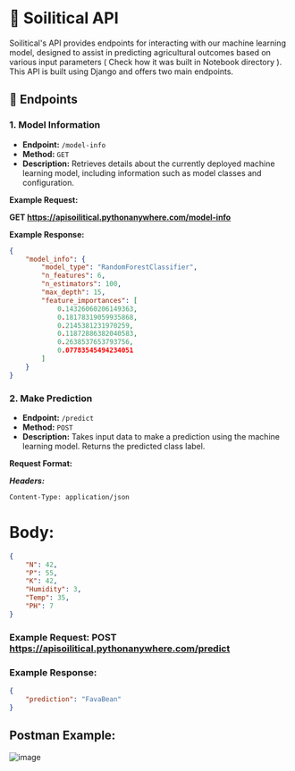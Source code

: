 # 🌱 **Soilitical API**

Soilitical's API provides endpoints for interacting with our machine learning model, designed to assist in predicting agricultural outcomes based on various input parameters ( Check how it was built in Notebook directory ). This API is built using Django and offers two main endpoints.

## 🚀 **Endpoints**

### 1. Model Information

- **Endpoint:** `/model-info`
- **Method:** `GET`
- **Description:** Retrieves details about the currently deployed machine learning model, including information such as model classes and configuration.

**Example Request:**

**GET https://apisoilitical.pythonanywhere.com/model-info**


**Example Response:**

```json
{
    "model_info": {
        "model_type": "RandomForestClassifier",
        "n_features": 6,
        "n_estimators": 100,
        "max_depth": 15,
        "feature_importances": [
            0.14326060206149363,
            0.18178319059935868,
            0.2145381231970259,
            0.11872886382040583,
            0.2638537653793756,
            0.07783545494234051
        ]
    }
}
```

### 2. Make Prediction

- **Endpoint:** `/predict`
- **Method:** `POST`
- **Description:** Takes input data to make a prediction using the machine learning model. Returns the predicted class label.

**Request Format:**

***Headers:***

```http
Content-Type: application/json
```
# **Body:**
```json
{
    "N": 42,
    "P": 55,
    "K": 42,
    "Humidity": 3,
    "Temp": 35,
    "PH": 7
}
```

### Example Request: POST https://apisoilitical.pythonanywhere.com/predict

### Example Response: 
```json
{
    "prediction": "FavaBean"
}
```


## **Postman Example:**
![image](https://github.com/user-attachments/assets/3c90d27c-cc79-4479-b37b-c95cd4ec12e4)


